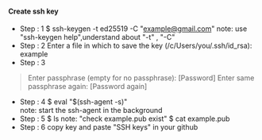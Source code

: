  #### Create ssh key
 - Step : 1
   $ ssh-keygen -t ed25519 -C "example@gmail.com"
  note: use "ssh-keygen help",understand about "-t" , "-C"
 - Step : 2
  Enter a file in which to save the key (/c/Users/you/.ssh/id_rsa): example
 - Step : 3
  > Enter passphrase (empty for no passphrase): [Password]
  > Enter same passphrase again: [Password again]
 - Step : 4
   $ eval "$(ssh-agent -s)"  
   note: start the ssh-agent in the background
 - Step : 5
   $ ls 
   note: "check example.pub exist"
   $ cat example.pub
 - Step : 6
   copy key and paste "SSH keys" in your github
   
